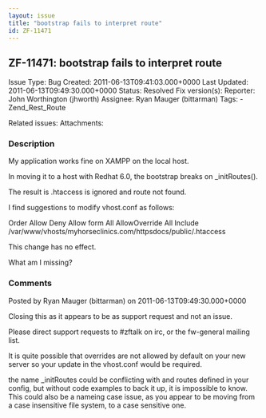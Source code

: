 ```yaml
---
layout: issue
title: "bootstrap fails to interpret route"
id: ZF-11471
---
```


ZF-11471: bootstrap fails to interpret route
--------------------------------------------

 Issue Type: Bug Created: 2011-06-13T09:41:03.000+0000 Last Updated: 2011-06-13T09:49:30.000+0000 Status: Resolved Fix version(s): 
 Reporter:  John Worthington (jhworth)  Assignee:  Ryan Mauger (bittarman)  Tags: - Zend\_Rest\_Route
 
 Related issues: 
 Attachments: 
### Description

My application works fine on XAMPP on the local host.

In moving it to a host with Redhat 6.0, the bootstrap breaks on \_initRoutes().

The result is .htaccess is ignored and route not found.

I find suggestions to modify vhost.conf as follows:

 Order Allow Deny Allow form All AllowOverride All Include /var/www/vhosts/myhorseclinics.com/httpsdocs/public/.htaccess

This change has no effect.

What am I missing?

 

 

### Comments

Posted by Ryan Mauger (bittarman) on 2011-06-13T09:49:30.000+0000

Closing this as it appears to be as support request and not an issue.

Please direct support requests to #zftalk on irc, or the fw-general mailing list.

It is quite possible that overrides are not allowed by default on your new server so your update in the vhost.conf would be required.

the name \_initRoutes could be conflicting with and routes defined in your config, but without code examples to back it up, it is impossible to know. This could also be a nameing case issue, as you appear to be moving from a case insensitive file system, to a case sensitive one.

 

 